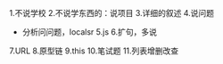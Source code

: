 1.不说学校
2.不说学东西的：说项目
3.详细的叙述
4.说问题
- 分析问问题，localsr
5.js
6.扩句，多说


7.URL
8.原型链
9.this
10.笔试题
11.列表增删改查
